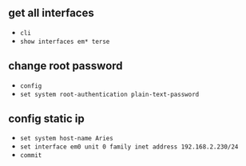 ## get all interfaces

* `cli`
* `show interfaces em* terse`

## change root password

* `config`
* `set system root-authentication plain-text-password`

## config static ip

* `set system host-name Aries`
* `set interface em0 unit 0 family inet address 192.168.2.230/24`
* `commit`
